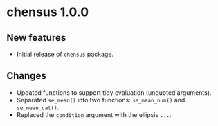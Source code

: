 # chensus 1.0.0

## New features

- Initial release of `chensus` package.

## Changes

- Updated functions to support tidy evaluation (unquoted arguments).
- Separated `se_mean()` into two functions: `se_mean_num()` and `se_mean_cat()`.
- Replaced the `condition` argument with the ellipsis `...`.
